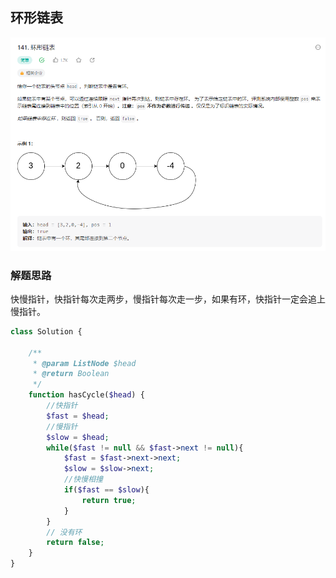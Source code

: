 ## 环形链表

![img.png](../../../images/环形链表.png)

### 解题思路

快慢指针，快指针每次走两步，慢指针每次走一步，如果有环，快指针一定会追上慢指针。

```php
class Solution {

    /**
     * @param ListNode $head
     * @return Boolean
     */
    function hasCycle($head) {
        //快指针
        $fast = $head;
        //慢指针
        $slow = $head;
        while($fast != null && $fast->next != null){
            $fast = $fast->next->next;
            $slow = $slow->next;
            //快慢相撞
            if($fast == $slow){
                return true;
            }
        }
        // 没有环
        return false;
    }
}
```